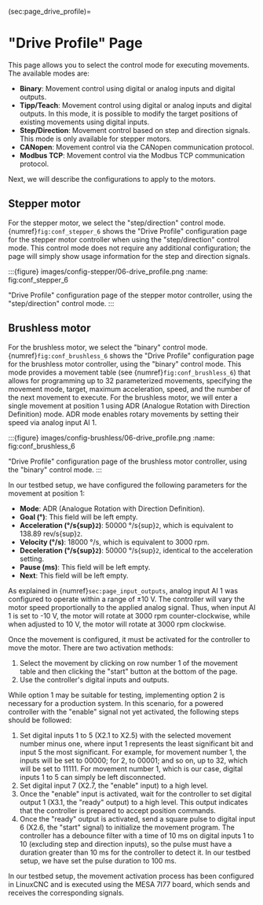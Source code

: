 (sec:page_drive_profile)=
# "Drive Profile" Page 

This page allows you to select the control mode for executing movements. The available modes are:

- **Binary**: Movement control using digital or analog inputs and digital outputs.
- **Tipp/Teach**: Movement control using digital or analog inputs and digital outputs. In this mode, it is possible to modify the target positions of existing movements using digital inputs.
- **Step/Direction**: Movement control based on step and direction signals. This mode is only available for stepper motors.
- **CANopen**: Movement control via the CANopen communication protocol.
- **Modbus TCP**: Movement control via the Modbus TCP communication protocol.

Next, we will describe the configurations to apply to the motors.

## Stepper motor

For the stepper motor, we select the "step/direction" control mode. {numref}`fig:conf_stepper_6` shows the "Drive Profile" configuration page for the stepper motor controller when using the "step/direction" control mode. This control mode does not require any additional configuration; the page will simply show usage information for the step and direction signals.

:::{figure} images/config-stepper/06-drive_profile.png
:name: fig:conf_stepper_6

"Drive Profile" configuration page of the stepper motor controller, using the "step/direction" control mode.
:::

## Brushless motor

For the brushless motor, we select the "binary" control mode. {numref}`fig:conf_brushless_6` shows the "Drive Profile" configuration page for the brushless motor controller, using the "binary" control mode. This mode provides a movement table (see {numref}`fig:conf_brushless_6`) that allows for programming up to 32 parameterized movements, specifying the movement mode, target, maximum acceleration, speed, and the number of the next movement to execute. For the brushless motor, we will enter a single movement at position 1 using ADR (Analogue Rotation with Direction Definition) mode. ADR mode enables rotary movements by setting their speed via analog input AI 1.

:::{figure} images/config-brushless/06-drive_profile.png
:name: fig:conf_brushless_6

"Drive Profile" configuration page of the brushless motor controller, using the "binary" control mode.
:::

In our testbed setup, we have configured the following parameters for the movement at position 1:

- **Mode**: ADR (Analogue Rotation with Direction Definition).
- **Goal (°)**: This field will be left empty.
- **Acceleration (°/s{sup}`2`)**: 50000 °/s{sup}`2`, which is equivalent to 138.89 rev/s{sup}`2`.
- **Velocity (°/s)**: 18000 °/s, which is equivalent to 3000 rpm.
- **Deceleration (°/s{sup}`2`)**: 50000 °/s{sup}`2`, identical to the acceleration setting.
- **Pause (ms)**: This field will be left empty.
- **Next**: This field will be left empty.

As explained in {numref}`sec:page_input_outputs`, analog input AI 1 was configured to operate within a range of ±10 V. The controller will vary the motor speed proportionally to the applied analog signal. Thus, when input AI 1 is set to -10 V, the motor will rotate at 3000 rpm counter-clockwise, while when adjusted to 10 V, the motor will rotate at 3000 rpm clockwise.

Once the movement is configured, it must be activated for the controller to move the motor. There are two activation methods:

1. Select the movement by clicking on row number 1 of the movement table and then clicking the "start" button at the bottom of the page.
2. Use the controller's digital inputs and outputs.

While option 1 may be suitable for testing, implementing option 2 is necessary for a production system. In this scenario, for a powered controller with the "enable" signal not yet activated, the following steps should be followed:

1. Set digital inputs 1 to 5 (X2.1 to X2.5) with the selected movement number minus one, where input 1 represents the least significant bit and input 5 the most significant. For example, for movement number 1, the inputs will be set to 00000; for 2, to 00001; and so on, up to 32, which will be set to 11111. For movement number 1, which is our case, digital inputs 1 to 5 can simply be left disconnected.
2. Set digital input 7 (X2.7, the "enable" input) to a high level.
3. Once the "enable" input is activated, wait for the controller to set digital output 1 (X3.1, the "ready" output) to a high level. This output indicates that the controller is prepared to accept position commands.
4. Once the "ready" output is activated, send a square pulse to digital input 6 (X2.6, the "start" signal) to initialize the movement program. The controller has a debounce filter with a time of 10 ms on digital inputs 1 to 10 (excluding step and direction inputs), so the pulse must have a duration greater than 10 ms for the controller to detect it. In our testbed setup, we have set the pulse duration to 100 ms.

In our testbed setup, the movement activation process has been configured in LinuxCNC and is executed using the MESA 7I77 board, which sends and receives the corresponding signals.
